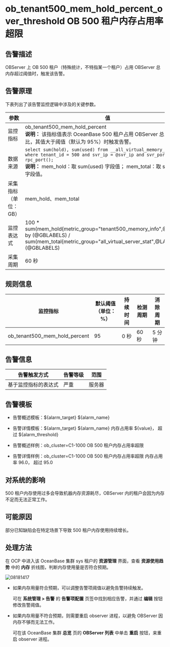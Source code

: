 ob_tenant500_mem_hold_percent_over_threshold OB 500 租户内存占用率超限 
==================================================================================



**告警描述** 
-----------------------------

OBServer 上 OB 500 租户（特殊统计，不特指某一个租户）占用 OBServer 总内存超过阈值时，触发该告警。

告警原理 
-------------------------

下表列出了该告警监控逻辑中涉及的关键参数。


|     参数      |                                                                                                                                                                        值                                                                                                                                                                         |
|-------------|--------------------------------------------------------------------------------------------------------------------------------------------------------------------------------------------------------------------------------------------------------------------------------------------------------------------------------------------------|
| 监控指标        | ob_tenant500_mem_hold_percent <br>**说明：**  该指标值表示 OceanBase 500 租户占用 OBServer 总内存的百分比，其值大于阈值（默认为 95%）时触发告警。                                                                                                                                                                                                           |
| 数据来源        | ```select sum(hold), sum(used) from __all_virtual_memory_info where tenant_id = 500 and svr_ip = @svr_ip and svr_port = rpc_port(); ```  <br>**说明：**  mem_hold：取 sum(used) 字段值； mem_total：取 sum(hold) 字段值。    |
| 采集指标（单位：GB） | mem_hold、mem_total                                                                                                                                                                                                                                                                                                                               |
| 监控表达式       | 100 \* sum(mem_hold{metric_group="tenant500_memory_info",@LABELS}) by (@GBLABELS) / sum(mem_total{metric_group="all_virtual_server_stat",@LABELS}) by (@GBLABELS)                                                                                                                                                                                |
| 采集周期        | 60 秒                                                                                                                                                                                                                                                                                                                                             |



**规则信息** 
-----------------------------



|             监控指标              | 默认阈值（单位：%） | 持续时间 | 检测周期 | 消除周期 |
|-------------------------------|------------|------|------|------|
| ob_tenant500_mem_hold_percent | 95         | 0 秒  | 60 秒 | 5 分钟 |



**告警信息** 
-----------------------------



|   告警触发方式   | 告警等级 | 范围  |
|------------|------|-----|
| 基于监控指标的表达式 | 严重   | 服务器 |



**告警模板** 
-----------------------------

* 告警概述模板：${alarm_target} ${alarm_name}

  

* 告警详情模板：${alarm_target} ${alarm_name} 内存占用率 ${value}， 超过 ${alarm_threshold}

  

* 告警概述样例：ob_cluster=C1-1000 OB 500 租户内存占用率超限

  

* 告警详情样例：ob_cluster=C1-1000 OB 500 租户内存占用率超限 内存占用率 96.0， 超过 95.0

  




**对系统的影响** 
-------------------------------

500 租户内存使用过多会导致机器内存资源耗尽，OBServer 内的租户会因为内存不足而无法正常工作。

**可能原因** 
-----------------------------

部分已知缺陷会在特定场景下导致 500 租户内存使用持续增长。

处理方法 
-------------------------

在 OCP 中进入该 OceanBase 集群 sys 租户的 **资源管理** 界面，查看 **资源使用趋势** 中的 **内存** 折线图，判断内存使用量是否符合预期。

![08181417](https://help-static-aliyun-doc.aliyuncs.com/assets/img/zh-CN/2096829261/p306445.png)

* 如果内存用量符合预期，可以调整告警项阈值以避免告警持续触发。

  可在 **系统管理 \> 告警** 的 **告警项配置** 页签中找到相应告警，并通过 **编辑** 按钮修改告警阈值。
  

* 如果内存用量不符合预期，则需要重启 observer 进程，以避免 OBServer 因内存不够而无法工作。

  可在该 OceanBase 集群 **总览** 页的 **OBServer 列表** 中单击 **重启** 按钮，来重启 observer 进程。
  



